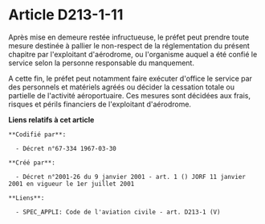 # Article D213-1-11

Après mise en demeure restée infructueuse, le préfet peut prendre toute mesure destinée à pallier le non-respect de la
réglementation du présent chapitre par l'exploitant d'aérodrome, ou l'organisme auquel a été confié le service selon la
personne responsable du manquement.

A cette fin, le préfet peut notamment faire exécuter d'office le service par des personnels et matériels agréés ou décider la
cessation totale ou partielle de l'activité aéroportuaire. Ces mesures sont décidées aux frais, risques et périls financiers
de l'exploitant d'aérodrome.

**Liens relatifs à cet article**

	**Codifié par**:

	  - Décret n°67-334 1967-03-30

	**Créé par**:

	  - Décret n°2001-26 du 9 janvier 2001 - art. 1 () JORF 11 janvier 2001 en vigueur le 1er juillet 2001

	**Liens**:

	  - SPEC_APPLI: Code de l'aviation civile - art. D213-1 (V)
